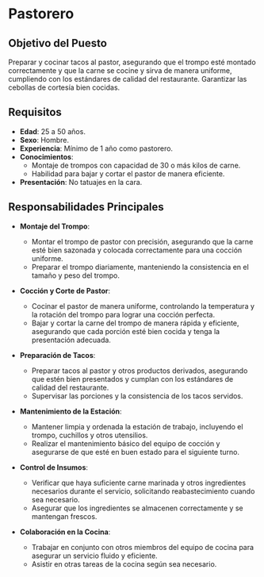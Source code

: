 # Pastorero

## **Objetivo del Puesto**
Preparar y cocinar tacos al pastor, asegurando que el trompo esté montado correctamente y que la carne se cocine y sirva de manera uniforme, cumpliendo con los estándares de calidad del restaurante. Garantizar las cebollas de cortesía bien cocidas.

## **Requisitos**

- **Edad**: 25 a 50 años.
- **Sexo**: Hombre.
- **Experiencia**: Mínimo de 1 año como pastorero.
- **Conocimientos**:
  - Montaje de trompos con capacidad de 30 o más kilos de carne.
  - Habilidad para bajar y cortar el pastor de manera eficiente.
- **Presentación**: No tatuajes en la cara.

## **Responsabilidades Principales**

- **Montaje del Trompo**:
  - Montar el trompo de pastor con precisión, asegurando que la carne esté bien sazonada y colocada correctamente para una cocción uniforme.
  - Preparar el trompo diariamente, manteniendo la consistencia en el tamaño y peso del trompo.

- **Cocción y Corte de Pastor**:
  - Cocinar el pastor de manera uniforme, controlando la temperatura y la rotación del trompo para lograr una cocción perfecta.
  - Bajar y cortar la carne del trompo de manera rápida y eficiente, asegurando que cada porción esté bien cocida y tenga la presentación adecuada.

- **Preparación de Tacos**:
  - Preparar tacos al pastor y otros productos derivados, asegurando que estén bien presentados y cumplan con los estándares de calidad del restaurante.
  - Supervisar las porciones y la consistencia de los tacos servidos.

- **Mantenimiento de la Estación**:
  - Mantener limpia y ordenada la estación de trabajo, incluyendo el trompo, cuchillos y otros utensilios.
  - Realizar el mantenimiento básico del equipo de cocción y asegurarse de que esté en buen estado para el siguiente turno.

- **Control de Insumos**:
  - Verificar que haya suficiente carne marinada y otros ingredientes necesarios durante el servicio, solicitando reabastecimiento cuando sea necesario.
  - Asegurar que los ingredientes se almacenen correctamente y se mantengan frescos.

- **Colaboración en la Cocina**:
  - Trabajar en conjunto con otros miembros del equipo de cocina para asegurar un servicio fluido y eficiente.
  - Asistir en otras tareas de la cocina según sea necesario.